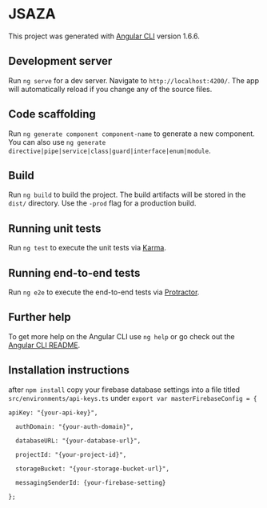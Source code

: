 # JSAZA

This project was generated with [Angular CLI](https://github.com/angular/angular-cli) version 1.6.6.

## Development server

Run `ng serve` for a dev server. Navigate to `http://localhost:4200/`. The app will automatically reload if you change any of the source files.

## Code scaffolding

Run `ng generate component component-name` to generate a new component. You can also use `ng generate directive|pipe|service|class|guard|interface|enum|module`.

## Build

Run `ng build` to build the project. The build artifacts will be stored in the `dist/` directory. Use the `-prod` flag for a production build.

## Running unit tests

Run `ng test` to execute the unit tests via [Karma](https://karma-runner.github.io).

## Running end-to-end tests

Run `ng e2e` to execute the end-to-end tests via [Protractor](http://www.protractortest.org/).

## Further help

To get more help on the Angular CLI use `ng help` or go check out the [Angular CLI README](https://github.com/angular/angular-cli/blob/master/README.md).

## Installation instructions

after `npm install` copy your firebase database settings into a file titled `src/environments/api-keys.ts` under `export var masterFirebaseConfig = {`

  `apiKey: "{your-api-key}",`

`  authDomain: "{your-auth-domain}",`

`  databaseURL: "{your-database-url}",`

`  projectId: "{your-project-id}",`

`  storageBucket: "{your-storage-bucket-url}",`

`  messagingSenderId: {your-firebase-setting}`

`};`
